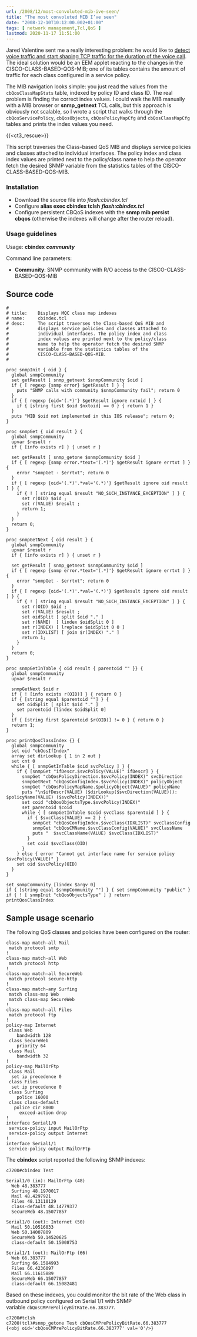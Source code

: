 ```yaml
---
url: /2008/12/most-convoluted-mib-ive-seen/
title: "The most convoluted MIB I’ve seen"
date: "2008-12-10T10:12:00.002+01:00"
tags: [ network management,Tcl,QoS ]
lastmod: 2020-11-17 11:51:00
---
```

Jared Valentine sent me a really interesting problem: he would like to [detect voice traffic and start shaping TCP traffic for the duration of the voice call](http://www.xmission.com/~hidden/aatqos/). The ideal solution would be an EEM applet reacting to the changes in the CISCO-CLASS-BASED-QOS-MIB; one of its tables contains the amount of traffic for each class configured in a service policy.

The MIB navigation looks simple: you just read the values from the `cbQosClassMapStats` table, indexed by policy ID and class ID. The real problem is finding the correct index values. I could walk the MIB manually with a MIB browser or **snmp\_getnext** TCL calls, but this approach is obviously not scalable, so I wrote a script that walks through the `cbQosServicePolicy`, `cbQosObjects`, `cbQosPolicyMapCfg` and `cbQosClassMapCfg` tables and prints the index values you need.

{{<ct3_rescue>}}

This script traverses the Class-based QoS MIB and displays service policies and classes attached to individual interfaces. The policy index and class index values are printed next to the policy/class name to help the operator fetch the desired SNMP variable from the statistics tables of the CISCO-CLASS-BASED-QOS-MIB.

### Installation

-   Download the source file into *flash:cbindex.tcl*
-   Configure **alias exec cbindex tclsh** ***flash:cbindex.tcl***
-   Configure persistent CBQoS indexes with the **snmp mib persist cbqos** (otherwise the indexes will change after the router reload).

### Usage guidelines

Usage: **cbindex** ***community***

Command line parameters:

-   **Community**: SNMP community with R/O access to the CISCO-CLASS-BASED-QOS-MIB

## Source code

```
#
# title:    Displays MQC class map indexes
# name:     cbindex.tcl
# desc:     The script traverses the Class-based QoS MIB and
#           displays service policies and classes attached to 
#           individual interfaces. The policy index and class
#           index values are printed next to the policy/class
#           name to help the operator fetch the desired SNMP 
#           variable from the statistics tables of the 
#           CISCO-CLASS-BASED-QOS-MIB.
#

proc snmpInit { oid } {
  global snmpCommunity
  set getResult [ snmp_getnext $snmpCommunity $oid ]
  if { [ regexp {snmp error} $getResult ] } { 
    puts "SNMP calls with community $snmpCommunity fail"; return 0 
  }
  if { [ regexp {oid='(.*)'} $getResult ignore nxtoid ] } {
    if { [string first $oid $nxtoid] == 0 } { return 1 }
  }
  puts "MIB $oid not implemented in this IOS release"; return 0;
}
  
proc snmpGet { oid result } {
  global snmpCommunity
  upvar $result r
  if { [info exists r] } { unset r }

  set getResult [ snmp_getone $snmpCommunity $oid ]
  if { [ regexp {snmp error.*text='(.*)'} $getResult ignore errtxt ] } { 
    error "snmpGet - $errtxt"; return 0 
  }
  if { [ regexp {oid='(.*)'.*val='(.*)'} $getResult ignore oid result ] } {
    if { ! [ string equal $result "NO_SUCH_INSTANCE_EXCEPTION" ] } {
      set r(OID) $oid ;
      set r(VALUE) $result ; 
      return 1;
    }
  }
  return 0;
}

proc snmpGetNext { oid result } {
  global snmpCommunity
  upvar $result r
  if { [info exists r] } { unset r }

  set getResult [ snmp_getnext $snmpCommunity $oid ]
  if { [ regexp {snmp error.*text='(.*)'} $getResult ignore errtxt ] } { 
    error "snmpGet - $errtxt"; return 0 
  }
  if { [ regexp {oid='(.*)'.*val='(.*)'} $getResult ignore oid result ] } {
    if { ! [ string equal $result "NO_SUCH_INSTANCE_EXCEPTION" ] } {
      set r(OID) $oid ;
      set r(VALUE) $result ;
      set oidSplit [ split $oid "." ]
      set r(NAME)  [ lindex $oidSplit 0 ]
      set r(INDEX) [ lreplace $oidSplit 0 0 ]
      set r(IDXLIST) [ join $r(INDEX) "." ]
      return 1;
    }
  }
  return 0;
}

proc snmpGetInTable { oid result { parentoid "" }} {
  global snmpCommunity
  upvar $result r

  snmpGetNext $oid r
  if { ! [info exists r(OID)] } { return 0 }
  if { [string equal $parentoid ""] } {
    set oidSplit [ split $oid "." ]
    set parentoid [lindex $oidSplit 0]
  }
  if { [string first $parentoid $r(OID)] != 0 } { return 0 }
  return 1;
}

proc printQosClassIndex {} {
  global snmpCommunity
  set oid "cbQosIfIndex"
  array set dirLookup { 1 in 2 out }
  set cnt 0
  while { [ snmpGetInTable $oid svcPolicy ] } {
    if { [snmpGet "ifDescr.$svcPolicy(VALUE)" ifDescr] } {
      snmpGet "cbQosPolicyDirection.$svcPolicy(INDEX)" svcDirection
      snmpGetNext "cbQosConfigIndex.$svcPolicy(INDEX)" policyObject
      snmpGet "cbQosPolicyMapName.$policyObject(VALUE)" policyName
      puts "\n$ifDescr(VALUE) ($dirLookup($svcDirection(VALUE))): $policyName(VALUE) ($svcPolicy(INDEX))"
      set coid "cbQosObjectsType.$svcPolicy(INDEX)"
      set parentoid $coid
      while { [ snmpGetInTable $coid svcClass $parentoid ] } {
        if { $svcClass(VALUE) == 2 } {
          snmpGet "cbQosConfigIndex.$svcClass(IDXLIST)" svcClassConfig
          snmpGet "cbQosCMName.$svcClassConfig(VALUE)" svcClassName
          puts "  $svcClassName(VALUE) $svcClass(IDXLIST)"
        }
        set coid $svcClass(OID)
      }
    } else { error "Cannot get interface name for service policy $svcPolicy(VALUE)" }
    set oid $svcPolicy(OID)
  }
}

set snmpCommunity [lindex $argv 0]
if { [string equal $snmpCommunity ""] } { set snmpCommunity "public" }
if { ! [ snmpInit "cbQosObjectsType" ] } return
printQosClassIndex
```

## Sample usage scenario

The following QoS classes and policies have been configured on the router:

```
class-map match-all Mail
 match protocol smtp
!
class-map match-all Web
 match protocol http
!
class-map match-all SecureWeb
 match protocol secure-http
!
class-map match-any Surfing
 match class-map Web
 match class-map SecureWeb
!
class-map match-all Files
 match protocol ftp
!
policy-map Internet
 class Web
    bandwidth 128
 class SecureWeb
    priority 64
 class Mail
    bandwidth 32
!
policy-map MailOrFtp
 class Mail
  set ip precedence 0
 class Files
  set ip precedence 0
 class Surfing
    police 16000
 class class-default
   police cir 8000
     exceed-action drop 
!
interface Serial1/0
 service-policy input MailOrFtp
 service-policy output Internet
!
interface Serial1/1
 service-policy output MailOrFtp
```

The **cbindex** script reported the following SNMP indexes:

```
c7200#cbindex Test

Serial1/0 (in): MailOrFtp (48)
  Web 48.383777
  Surfing 48.1970017
  Mail 48.4297921
  Files 48.13110129
  class-default 48.14779377
  SecureWeb 48.15077857

Serial1/0 (out): Internet (50)
  Mail 50.10516033
  Web 50.14007809
  SecureWeb 50.14520625
  class-default 50.15008753

Serial1/1 (out): MailOrFtp (66)
  Web 66.383777
  Surfing 66.1584993
  Files 66.4236097
  Mail 66.11615889
  SecureWeb 66.15077857
  class-default 66.15082481
```

Based on these indexes, you could monitor the bit rate of the Web class in outbound policy configured on Serial 1/1 with SNMP variable `cbQosCMPrePolicyBitRate.66.383777`.

```
c7200#tclsh
c7200(tcl)#snmp_getone Test cbQosCMPrePolicyBitRate.66.383777
{<obj oid='cbQosCMPrePolicyBitRate.66.383777' val='0'/>}
```
